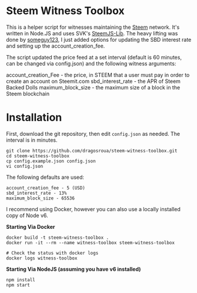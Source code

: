 Steem Witness Toolbox
============

This is a helper script for witnesses maintaining the [Steem](http:/steem.io) network. It's
written in Node.JS and uses SVK's [SteemJS-Lib](https://github.com/svk31/steemjs-lib). 
The heavy lifting was done by [someguy123](https://github.com/someguy123), I just added 
options for updating the SBD interest rate and setting up the account_creation_fee.

The script updated the price feed at a set interval (default is 60 minutes, can be changed via config.json) and 
the following witness arguments:

account_creation_Fee - the price, in STEEM that a user must pay in order to create an account on Steemit.com
sbd_interest_rate - the APR of Steem Backed Dolls
maximum_block_size - the maximum size of a block in the Steem blockchain

Installation
========

First, download the git repository, then edit `config.json` as needed. The interval is in minutes.

```
git clone https://github.com/dragosroua/steem-witness-toolbox.git
cd steem-witness-toolbox
cp config.example.json config.json
vi config.json
```

The following defaults are used:

```
account_creation_fee - 5 (USD)
sbd_interest_rate - 13%
maximum_block_size - 65536
```

I recommend using Docker, however you can also use a locally installed copy of Node v6.

**Starting Via Docker**

```
docker build -t steem-witness-toolbox .
docker run -it --rm --name witness-toolbox steem-witness-toolbox

# Check the status with docker logs
docker logs witness-toolbox
```

**Starting Via NodeJS (assuming you have v6 installed)**
```
npm install
npm start
```
